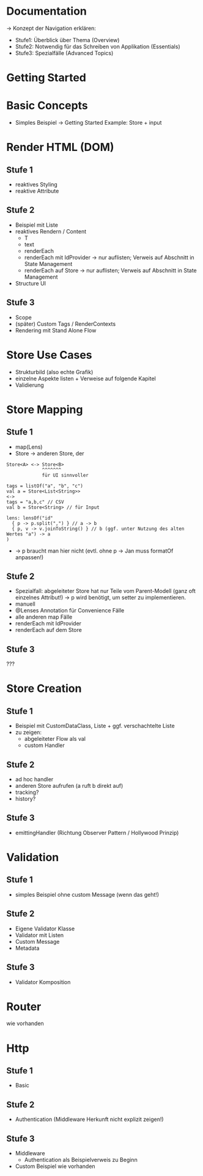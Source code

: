# Documentation

-> Konzept der Navigation erklären:

- Stufe1: Überblick über Thema (Overview)
- Stufe2: Notwendig für das Schreiben von Applikation (Essentials)
- Stufe3: Spezialfälle (Advanced Topics)

# Getting Started

# Basic Concepts

- Simples Beispiel -> Getting Started Example: Store + input

# Render HTML (DOM)

## Stufe 1

- reaktives Styling
- reaktive Attribute

## Stufe 2

- Beispiel mit Liste<CustomDataClass>
- reaktives Rendern / Content
    - T
    - text
    - renderEach
    - renderEach mit IdProvider -> nur auflisten; Verweis auf Abschnitt in State Management
    - renderEach auf Store -> nur auflisten; Verweis auf Abschnitt in State Management
- Structure UI

## Stufe 3

- Scope
- (später) Custom Tags / RenderContexts
- Rendering mit Stand Alone Flow

# Store Use Cases

- Strukturbild (also echte Grafik)
- einzelne Aspekte listen + Verweise auf folgende Kapitel
- Validierung

# Store Mapping

## Stufe 1

- map(Lens)
- Store -> anderen Store, der

```
Store<A> <-> Store<B>
             ^^^^^^^
             für UI sinnvoller
             
tags = listOf("a", "b", "c")
val a = Store<List<String>>
<->
tags = "a,b,c" // CSV
val b = Store<String> // für Input

lens: lensOf("id"
  { p -> p.split(",") } // a -> b
  { p, v -> v.joinToString() } // b (ggf. unter Nutzung des alten Wertes "a") -> a
)
```

- -> p braucht man hier nicht (evtl. ohne p -> Jan muss formatOf anpassen!)

## Stufe 2

- Spezialfall: abgeleiteter Store hat nur Teile vom Parent-Modell (ganz oft einzelnes Attribut!) -> p wird benötigt, um
  setter zu implementieren.
- manuell
- @Lenses Annotation für Convenience Fälle
- alle anderen map Fälle
- renderEach mit IdProvider
- renderEach auf dem Store

## Stufe 3

???


# Store Creation

## Stufe 1

- Beispiel mit CustomDataClass, Liste<CustomDataClass> + ggf. verschachtelte Liste
- zu zeigen:
  - abgeleiteter Flow als val
  - custom Handler

## Stufe 2

- ad hoc handler
- anderen Store aufrufen (a ruft b direkt auf)
- tracking?
- history?

## Stufe 3

- emittingHandler (Richtung Observer Pattern / Hollywood Prinzip)

# Validation

## Stufe 1

- simples Beispiel ohne custom Message (wenn das geht!)

## Stufe 2

- Eigene Validator Klasse
- Validator mit Listen
- Custom Message
- Metadata

## Stufe 3

- Validator Komposition

# Router

wie vorhanden

# Http

## Stufe 1

- Basic

## Stufe 2

- Authentication (Middleware Herkunft nicht explizit zeigen!)

## Stufe 3

- Middleware
  - Authentication als Beispielverweis zu Beginn
- Custom Beispiel wie vorhanden